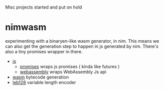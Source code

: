 Misc projects started and put on hold

# nimwasm

experimenting with a binaryen-like wasm generator, in nim. This means we can also get the generation step to happen
in js generated by nim. There's also a tiny promises wrapper in there.

- [js](https://github.com/stisa/misc/blob/master/nimwasm/src/nimwasm/js/)
  - [promises](https://github.com/stisa/misc/blob/master/nimwasm/src/nimwasm/js/promises.nim) wraps js promises ( kinda like futures )
  - [webassembly](https://github.com/stisa/misc/blob/master/nimwasm/src/nimwasm/js/webassembly.nim) wraps WebAssembly Js api
- [wasm](https://github.com/stisa/misc/blob/master/nimwasm/src/nimwasm/wasm) bytecode generation
- [leb128](https://github.com/stisa/misc/blob/master/nimwasm/src/nimwasm/leb128.nim) variable length encoder
